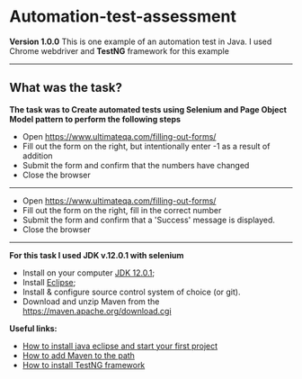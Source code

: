 # Automation-test-assessment
**Version 1.0.0**
This is one example of an automation test in Java.
I used Chrome webdriver and **TestNG** framework for this example

---
## What was the task?
**The task was to Create automated tests using Selenium and Page Object Model pattern to perform the following steps**

* Open https://www.ultimateqa.com/filling-out-forms/
* Fill out the form on the right, but intentionally enter -1 as a result of addition
* Submit the form and confirm that the numbers have changed
* Close the browser
---
* Open https://www.ultimateqa.com/filling-out-forms/
* Fill out the form on the right, fill in the correct number
* Submit the form and confirm that a 'Success' message is displayed. 
* Close the browser

---
**For this task I used JDK v.12.0.1 with selenium**
* Install on your computer [JDK 12.0.1](https://www.oracle.com/technetwork/java/javase/downloads/jdk12-downloads-5295953.html);
* Install [Eclipse](https://www.eclipse.org/);
* Install & configure source control system of choice (or git).
* Download and unzip Maven from the https://maven.apache.org/download.cgi

**Useful links:** 
* [How to install java eclipse and start your first project](https://www.guru99.com/installing-selenium-webdriver.html)
* [How to add Maven to the path](https://www.mkyong.com/maven/how-to-install-maven-in-windows/)
* [How to install TestNG framework](https://www.ecanarys.com/Blogs/ArticleID/169/How-to-Install-TestNG-framework-Step-by-Step-installation-process)
